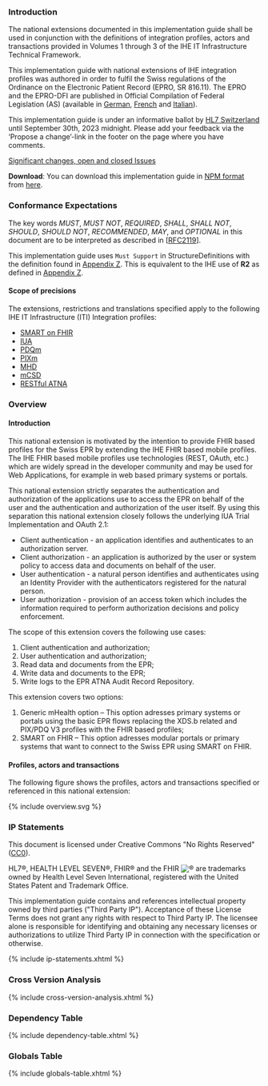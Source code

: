 ### Introduction

The national extensions documented in this implementation guide shall be used in conjunction with the definitions of integration 
profiles, actors and transactions provided in Volumes 1 through 3 of the IHE IT Infrastructure Technical Framework.

This implementation guide with national extensions of IHE integration profiles was authored in order to fulfil the Swiss
regulations of the Ordinance on the Electronic Patient Record (EPRO, SR 816.11). The EPRO and the
EPRO-DFI are published in Official Compilation of Federal Legislation (AS) (available in [German](https://www.admin.ch/opc/de/classified-compilation/20111795/index.html), [French](https://www.admin.ch/opc/fr/classified-compilation/20111795/index.html)
and [Italian](https://www.admin.ch/opc/it/classified-compilation/20111795/index.html)).

<div markdown="1" class="stu-note">

This implementation guide is under an informative ballot by [HL7 Switzerland](https://www.hl7.ch/) until September 30th, 2023 midnight. Please add your feedback via the ‘Propose a change’-link in the footer on the page where you have comments. 

[Significant changes, open and closed Issues](openissues.html)

</div>

**Download**: You can download this implementation guide in [NPM format](https://confluence.hl7.org/display/FHIR/NPM+Package+Specification) from [here](package.tgz).

### Conformance Expectations

The key words *MUST*, *MUST NOT*, *REQUIRED*, *SHALL*, *SHALL NOT*, *SHOULD*, *SHOULD NOT*, 
*RECOMMENDED*, *MAY*, and *OPTIONAL* in this document are to be interpreted as described in
[[RFC2119](https://www.ietf.org/rfc/rfc2119.txt)].

This implementation guide uses `Must Support` in StructureDefinitions with the definition found in [Appendix Z](https://profiles.ihe.net/ITI/TF/Volume2/ch-Z.html#z.10-profiling-conventions-for-constraints-on-fhir). This is equivalent to the IHE use of **R2** as defined in [Appendix Z](https://profiles.ihe.net/ITI/TF/Volume2/ch-Z.html#z.10-profiling-conventions-for-constraints-on-fhir).

#### Scope of precisions
The extensions, restrictions and translations specified apply to the following IHE IT Infrastructure (ITI) Integration profiles:

* [SMART on FHIR](http://www.hl7.org/fhir/smart-app-launch/)
* [IUA](https://profiles.ihe.net/ITI/IUA/index.html)
* [PDQm](https://profiles.ihe.net/ITI/PDQm/index.html)
* [PIXm](https://profiles.ihe.net/ITI/PIXm/index.html)
* [MHD](https://profiles.ihe.net/ITI/MHD/index.html)
* [mCSD](https://profiles.ihe.net/ITI/mCSD/index.html)
* [RESTful ATNA](https://www.ihe.net/uploadedFiles/Documents/ITI/IHE_ITI_Suppl_RESTful-ATNA.pdf)

### Overview

#### Introduction

This national extension is motivated by the intention to provide FHIR based profiles for the Swiss EPR by extending the IHE FHIR based mobile profiles. The IHE FHIR based mobile profiles use technologies (REST, OAuth, etc.) which are widely spread in the developer community and may be used for Web Applications, for example in web based primary systems or portals.

This national extension strictly separates the authentication and authorization of the applications use to access the EPR on behalf of the user and the authentication and authorization of the user itself. By using this separation this national extension closely follows the underlying IUA Trial Implementation and OAuth 2.1: 
* Client authentication - an application identifies and authenticates to an authorization server.
* Client authorization - an application is authorized by the user or system policy to access data and documents on behalf of the user.
* User authentication - a natural person identifies and authenticates using an Identity Provider with the authenticators registered for the natural person.
* User authorization - provision of an access token which includes the information required to perform authorization decisions and policy enforcement.     

The scope of this extension covers the following use cases:
1.	Client authentication and authorization; 
2.	User authentication and authorization; 
3.	Read data and documents from the EPR;
4.	Write data and documents to the EPR; 
5.	Write logs to the EPR ATNA Audit Record Repository.   

This extension covers two options:
1. Generic mHealth option – This option adresses primary systems or portals using the basic EPR flows replacing the XDS.b related and PIX/PDQ V3 profiles with the FHIR based profiles;
2. SMART on FHIR – This option adresses modular portals or primary systems that want to connect to the Swiss EPR using SMART on FHIR.

#### Profiles, actors and transactions

The following figure shows the profiles, actors and transactions specified or referenced in this national extension:

<div>{% include overview.svg %}</div>

### IP Statements
This document is licensed under Creative Commons "No Rights Reserved" ([CC0](https://creativecommons.org/publicdomain/zero/1.0/)).

HL7®, HEALTH LEVEL SEVEN®, FHIR® and the FHIR <img src="icon-fhir-16.png" style="float: none; margin: 0px; padding: 0px; vertical-align: bottom"/>&reg; are trademarks owned by Health Level Seven International, registered with the United States Patent and Trademark Office.

This implementation guide contains and references intellectual property owned by third parties ("Third Party IP"). Acceptance of these License Terms does not grant any rights with respect to Third Party IP. The licensee alone is responsible for identifying and obtaining any necessary licenses or authorizations to utilize Third Party IP in connection with the specification or otherwise.

{% include ip-statements.xhtml %}

### Cross Version Analysis

{% include cross-version-analysis.xhtml %}

### Dependency Table

{% include dependency-table.xhtml %}

### Globals Table

{% include globals-table.xhtml %}

